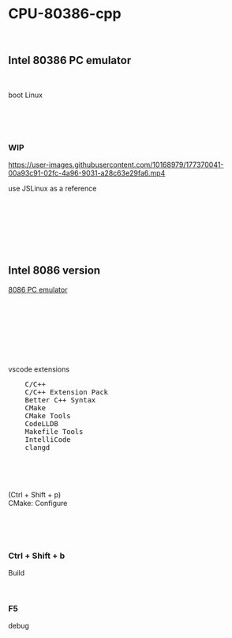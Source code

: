 # CPU-80386-cpp

<br>

## Intel 80386 PC emulator

<br>

boot Linux

<br><br><br>

### WIP

https://user-images.githubusercontent.com/10168979/177370041-00a93c91-02fc-4a96-9031-a28c63e29fa6.mp4

use JSLinux as a reference

<br><br><br><br><br><br>

## Intel 8086 version

[8086 PC emulator](https://github.com/kxkx5150/CPU-8086-cpp)

<br><br><br>

<br><br><br>

vscode extensions

<pre>
    C/C++
    C/C++ Extension Pack
    Better C++ Syntax
    CMake
    CMake Tools
    CodeLLDB
    Makefile Tools
    IntelliCode
    clangd
</pre>

<br><br><br>

(Ctrl + Shift + p)  
CMake: Configure

<br><br><br>

### Ctrl + Shift + b

Build

<br>

### F5

debug

<br><br><br>
